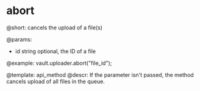 abort
=======

@short: cancels the upload of a file(s)

@params:

* id	 string 		optional, the ID of a file


@example:
vault.uploader.abort("file_id");

@template: api_method
@descr:
If the parameter isn't passed, the method cancels upload of all files in the queue.


